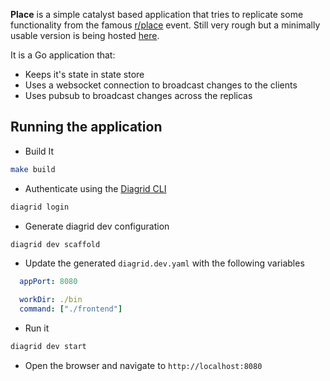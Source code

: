**Place** is a simple catalyst based application that tries to replicate some functionality from the famous [r/place](https://reddit.com/r/place) event.
Still very rough but a minimally usable version is being hosted [here](https://place.88288338.xyz/).

It is a Go application that:
* Keeps it's state in state store
* Uses a websocket connection to broadcast changes to the clients
* Uses pubsub to broadcast changes across the replicas

## Running the application

* Build It
```bash
make build
```

* Authenticate using the [Diagrid CLI](https://github.com/diagridio/cli)
```bash
diagrid login 
```

* Generate diagrid dev configuration 
```bash
diagrid dev scaffold
```

* Update the generated `diagrid.dev.yaml` with the following variables
```yaml
  appPort: 8080
```

```yaml
  workDir: ./bin
  command: ["./frontend"]
```

* Run it
```bash
diagrid dev start
```

* Open the browser and navigate to `http://localhost:8080`

